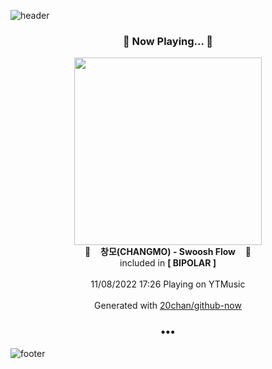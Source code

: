 ![header](https://capsule-render.vercel.app/api?type=wave&height=170&section=header&text=Hi.%20I'm%20SHIFT&fontColor=090707&fontAlignX=45&fontAlignY=65&fontSize=100)

<h3 align="center">🎵 Now Playing... 🎵</h3>
<p align="center">
  <a href="https://music.youtube.com/watch?v=fgAVroqrFVI">
    <img width="300" src="https://lh3.googleusercontent.com/UfKFIzGI2qUQ0HVOddKmC9_XYYS2pD3brEcvvCk4LaaDHepoIqZ3eEQGqZabd8m7buOmGzSFf6-r7hw">
  </a>
  <br>
  🎵&nbsp&nbsp&nbsp <b>창모(CHANGMO) - Swoosh Flow</b> &nbsp&nbsp&nbsp🎵
  <br>
  included in <b>[ BIPOLAR ]</b>
  
  <br />
  <br />
  11/08/2022 17:26 Playing on YTMusic
  <br />
  <br />
  Generated with <a href="https://github.com/20chan/github-now">20chan/github-now</a>
</p>

<h3 align="center">•••</h3>

![footer](https://capsule-render.vercel.app/api?type=wave&height=150&section=footer)
